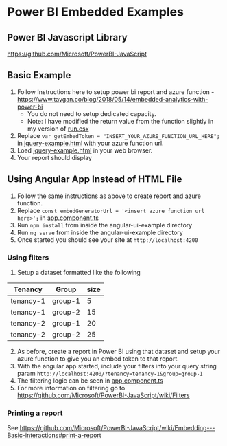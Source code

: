 # Power BI Embedded Examples

## Power BI Javascript Library
https://github.com/Microsoft/PowerBI-JavaScript

## Basic Example
1. Follow Instructions here to setup power bi report and azure function - https://www.taygan.co/blog/2018/05/14/embedded-analytics-with-power-bi
   * You do not need to setup dedicated capacity.
   * Note: I have modified the return value from the function slightly in my version of [run.csx](https://github.com/ajnolte12/powerbi-embedded-example/blob/master/azure-function/run.csx)
2. Replace `var getEmbedToken = "INSERT_YOUR_AZURE_FUNCTION_URL_HERE";` in [jquery-example.html](https://github.com/ajnolte12/powerbi-embedded-example/blob/master/jquery-example.html#L19) with your azure function url.
3. Load [jquery-example.html](https://github.com/ajnolte12/powerbi-embedded-example/blob/master/jquery-example.html) in your web browser.
4. Your report should display

## Using Angular App Instead of HTML File
1. Follow the same instructions as above to create report and azure function.
2. Replace `const embedGeneratorUrl = '<insert azure function url here>';` in [app.component.ts](https://github.com/ajnolte12/powerbi-embedded-example/blob/master/angular-ui-example/src/app/app.component.ts#L19)
3. Run `npm install` from inside the angular-ui-example directory
4. Run `ng serve` from inside the angular-ui-example directory
5. Once started you should see your site at `http://localhost:4200`

### Using filters
1. Setup a dataset formatted like the following

| Tenancy   | Group   | size |
| --------- | ------- | ---- |
| tenancy-1 | group-1 | 5    |
| tenancy-1 | group-2 | 15    |
| tenancy-2 | group-1 | 20    |
| tenancy-2 | group-2 | 25    |

2. As before, create a report in Power BI using that dataset and setup your azure function to give you an embed token to that report.
3. With the angular app started, include your filters into your query string param `http://localhost:4200/?tenancy=tenancy-1&group=group-1`
4. The filtering logic can be seen in [app.component.ts](https://github.com/ajnolte12/powerbi-embedded-example/blob/master/angular-ui-example/src/app/app.component.ts)
5. For more information on filtering go to https://github.com/Microsoft/PowerBI-JavaScript/wiki/Filters

### Printing a report
See https://github.com/Microsoft/PowerBI-JavaScript/wiki/Embedding---Basic-interactions#print-a-report
